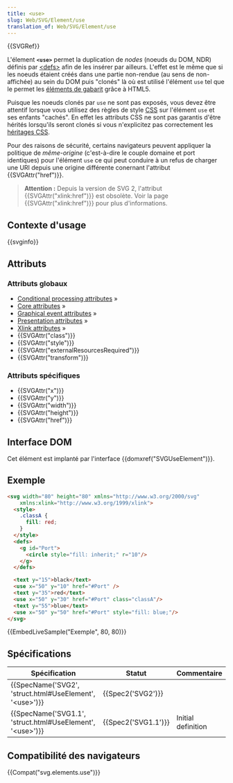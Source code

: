 ```yaml
---
title: <use>
slug: Web/SVG/Element/use
translation_of: Web/SVG/Element/use
---
```

{{SVGRef}}

L'élement **`<use>`** permet la duplication de _nodes_ (noeuds du DOM, NDR) définis par [\<defs>](/fr/docs/Web/SVG/Element/defs) afin de les insérer par ailleurs. L'effet est le même que si les noeuds étaient créés dans une partie non-rendue (au sens de non-affichée) au sein du DOM puis "clonés" là où est utilisé l'élément `use` tel que le permet les [éléments de gabarit](/fr/docs/Web/HTML/Element/template) grâce à HTML5.

Puisque les noeuds clonés par `use` ne sont pas exposés, vous devez être attentif lorsque vous utilisez des règles de style [CSS](/fr/docs/Web/CSS "en/CSS") sur l'élément `use` et ses enfants "cachés". En effet les attributs CSS ne sont pas garantis d'être hérités lorsqu'ils seront clonés si vous n'explicitez pas correctement les [héritages CSS](/fr/docs/Web/CSS/inheritance "en/CSS/inheritance").

Pour des raisons de sécurité, certains navigateurs peuvent appliquer la politique de _même-origine_ (c'est-à-dire le couple domaine et port identiques) pour l'élément `use` ce qui peut conduire à un refus de charger une URI depuis une origine différente conernant l'attribut {{SVGAttr("href")}}.

> **Attention :** Depuis la version de SVG 2, l'attribut {{SVGAttr("xlink:href")}} est obsolète. Voir la page {{SVGAttr("xlink:href")}} pour plus d'informations.

## Contexte d'usage

{{svginfo}}

## Attributs

### Attributs globaux

- [Conditional processing attributes](/fr/docs/Web/SVG/Attribute#Conditional_processing_attributes "en/SVG/Attribute#ConditionalProccessing")&nbsp;»
- [Core attributes](/fr/docs/Web/SVG/Attribute#Core_attributes "en/SVG/Attribute#Core")&nbsp;»
- [Graphical event attributes](/fr/docs/Web/SVG/Attribute#Graphical_event_attributes "en/SVG/Attribute#GraphicalEvent")&nbsp;»
- [Presentation attributes](/fr/docs/Web/SVG/Attribute#Presentation_attributes "en/SVG/Attribute#Presentation")&nbsp;»
- [Xlink attributes](/fr/docs/Web/SVG/Attribute#XLink_attributes "en/SVG/Attribute#XLink")&nbsp;»
- {{SVGAttr("class")}}
- {{SVGAttr("style")}}
- {{SVGAttr("externalResourcesRequired")}}
- {{SVGAttr("transform")}}

### Attributs spécifiques

- {{SVGAttr("x")}}
- {{SVGAttr("y")}}
- {{SVGAttr("width")}}
- {{SVGAttr("height")}}
- {{SVGAttr("href")}}

## Interface DOM

Cet élément est implanté par l'interface {{domxref("SVGUseElement")}}.

## Exemple

```html
<svg width="80" height="80" xmlns="http://www.w3.org/2000/svg"
    xmlns:xlink="http://www.w3.org/1999/xlink">
  <style>
    .classA {
      fill: red;
    }
  </style>
  <defs>
    <g id="Port">
      <circle style="fill: inherit;" r="10"/>
    </g>
  </defs>

  <text y="15">black</text>
  <use x="50" y="10" href="#Port" />
  <text y="35">red</text>
  <use x="50" y="30" href="#Port" class="classA"/>
  <text y="55">blue</text>
  <use x="50" y="50" href="#Port" style="fill: blue;"/>
</svg>
```

{{EmbedLiveSample("Exemple", 80, 80)}}

## Spécifications

| Spécification                                                                        | Statut                   | Commentaire        |
| ------------------------------------------------------------------------------------ | ------------------------ | ------------------ |
| {{SpecName('SVG2', 'struct.html#UseElement', '&lt;use&gt;')}}     | {{Spec2('SVG2')}} |                    |
| {{SpecName('SVG1.1', 'struct.html#UseElement', '&lt;use&gt;')}} | {{Spec2('SVG1.1')}} | Initial definition |

## Compatibilité des navigateurs

{{Compat("svg.elements.use")}}
